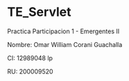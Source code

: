 # TE_Servlet
Practica Participacion 1 - Emergentes II

Nombre: Omar William Corani Guachalla

CI: 12989048 lp

RU: 200009520 

